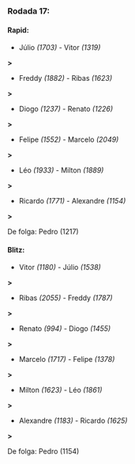 ### Rodada 17:

#### Rapid:

* Júlio *(1703)*     -     Vitor *(1319)*

 **>** 
* Freddy *(1882)*     -     Ribas *(1623)*

 **>** 
* Diogo *(1237)*     -     Renato *(1226)*

 **>** 
* Felipe *(1552)*     -     Marcelo *(2049)*

 **>** 
* Léo *(1933)*     -     Milton *(1889)*

 **>** 
* Ricardo *(1771)*     -     Alexandre *(1154)*

 **>** 

De folga: Pedro (1217)

#### Blitz:

* Vitor *(1180)*     -     Júlio *(1538)*

 **>** 
* Ribas *(2055)*     -     Freddy *(1787)*

 **>** 
* Renato *(994)*     -     Diogo *(1455)*

 **>** 
* Marcelo *(1717)*     -     Felipe *(1378)*

 **>** 
* Milton *(1623)*     -     Léo *(1861)*

 **>** 
* Alexandre *(1183)*     -     Ricardo *(1625)*

 **>** 

De folga: Pedro (1154)

